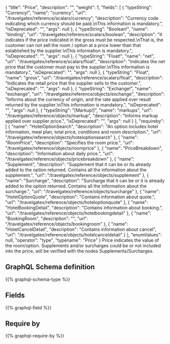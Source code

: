 {
  "title": "Price",
  "description": "",
  "weight": 1,
  "fields": [
    {
      "typeString": "Currency!",
      "name": "currency",
      "url": "/travelgatex/reference/scalars/currency",
      "description": "Currency code indicating which currency should be paid.\nThis information is mandatory.",
      "isDeprecated": "",
      "args": null
    },
    {
      "typeString": "Boolean!",
      "name": "binding",
      "url": "/travelgatex/reference/scalars/boolean",
      "description": "It indicates if the price indicated in the gross must be respected.\nThat is, the customer can not sell the room / option at a price lower than that established by the supplier.\nThis information is mandatory.",
      "isDeprecated": "",
      "args": null
    },
    {
      "typeString": "Float!",
      "name": "net",
      "url": "/travelgatex/reference/scalars/float",
      "description": "Indicates the net price that the customer must pay to the supplier.\nThis information is mandatory.",
      "isDeprecated": "",
      "args": null
    },
    {
      "typeString": "Float",
      "name": "gross",
      "url": "/travelgatex/reference/scalars/float",
      "description": "Indicates the retail price that the supplier sells to the customer.",
      "isDeprecated": "",
      "args": null
    },
    {
      "typeString": "Exchange!",
      "name": "exchange",
      "url": "/travelgatex/reference/objects/exchange",
      "description": "Informs about the currency of origin, and the rate applied over result returned by the supplier.\nThis information is mandatory.",
      "isDeprecated": "",
      "args": null
    },
    {
      "typeString": "[Markup!]",
      "name": "markups",
      "url": "/travelgatex/reference/objects/markup",
      "description": "Informs markup applied over supplier price.",
      "isDeprecated": "",
      "args": null
    }
  ],
  "requireby": [
    {
      "name": "HotelOptionSearch",
      "description": "An option includes hotel information, meal plan, total price, conditions and room description.",
      "url": "/travelgatex/reference/objects/hoteloptionsearch"
    },
    {
      "name": "RoomPrice",
      "description": "Specifies the room price.",
      "url": "/travelgatex/reference/objects/roomprice"
    },
    {
      "name": "PriceBreakdown",
      "description": "Information about daily price.",
      "url": "/travelgatex/reference/objects/pricebreakdown"
    },
    {
      "name": "Supplement",
      "description": "Supplement that it can be or its already added to the option returned. Contains all the information about the supplement.",
      "url": "/travelgatex/reference/objects/supplement"
    },
    {
      "name": "Surcharge",
      "description": "Surcharge that it can be or it is already added to the option returned. Contains all the information about the surcharge.",
      "url": "/travelgatex/reference/objects/surcharge"
    },
    {
      "name": "HotelOptionQuote",
      "description": "Contains information about quote.",
      "url": "/travelgatex/reference/objects/hoteloptionquote"
    },
    {
      "name": "HotelBookingDetail",
      "description": "Contains information about booking.",
      "url": "/travelgatex/reference/objects/hotelbookingdetail"
    },
    {
      "name": "BookingRoom",
      "description": "",
      "url": "/travelgatex/reference/objects/bookingroom"
    },
    {
      "name": "HotelCancelDetail",
      "description": "Contains information about cancel",
      "url": "/travelgatex/reference/objects/hotelcanceldetail"
    }
  ],
  "enumValues": null,
  "operator": "type",
  "typename": "Price"
}
Price indicates the value of the room/option.
Supplements and/or surcharges could be or not included into the price, will be verified with the nodes Supplements/Surcharges.
## GraphQL Schema definition

{{% graphql-schema-type %}}

## Fields

{{% graphql-field %}}

## Require by

{{% graphql-require-by %}}
